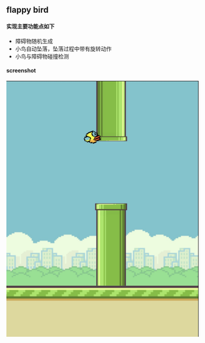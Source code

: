 ## flappy bird

#### 实现主要功能点如下
- 障碍物随机生成
- 小鸟自动坠落，坠落过程中带有旋转动作
- 小鸟与障碍物碰撞检测

#### screenshot
![alt tag](https://github.com/yibwu/flappy-bird/blob/master/screenshot.jpg)
